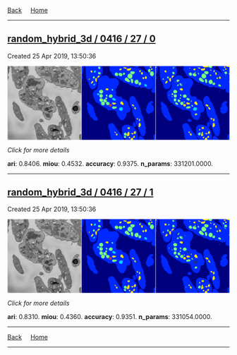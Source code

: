 
[Back](..)&nbsp;&nbsp;&nbsp;&nbsp;&nbsp;[Home](https://leapmanlab.github.io/snapshots)

---

<div class="summary"><a href="0"><h2>random_hybrid_3d / 0416 / 27 / 0</h2></a><p>Created 25 Apr 2019, 13:50:36
</p><a href="0"><img src="0/media/summary.png" align="center"></a><p>
<i>Click for more details</i>
</p></div>

**ari**: 0.8406. **miou**: 0.4532. **accuracy**: 0.9375. **n_params**: 331201.0000. 

---

<div class="summary"><a href="1"><h2>random_hybrid_3d / 0416 / 27 / 1</h2></a><p>Created 25 Apr 2019, 13:50:36
</p><a href="1"><img src="1/media/summary.png" align="center"></a><p>
<i>Click for more details</i>
</p></div>

**ari**: 0.8310. **miou**: 0.4360. **accuracy**: 0.9351. **n_params**: 331054.0000. 

---

[Back](..)&nbsp;&nbsp;&nbsp;&nbsp;&nbsp;[Home](https://leapmanlab.github.io/snapshots)

---
